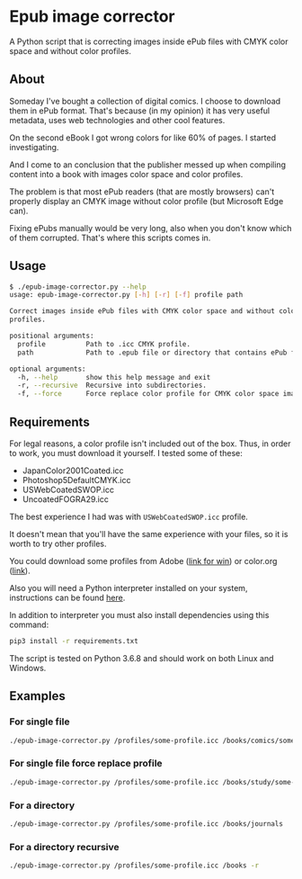 # Epub image corrector

A Python script that is correcting images inside ePub files with CMYK color space and without color profiles.

## About

Someday I've bought a collection of digital comics. I choose to download them in ePub format. That's because (in my opinion) it has very useful metadata, uses web technologies and other cool features.

On the second eBook I got wrong colors for like 60% of pages. I started investigating.

And I come to an conclusion that the publisher messed up when compiling content into a book with images color space and color profiles.

The problem is that most ePub readers (that are mostly browsers) can't properly display an CMYK image without color profile (but Microsoft Edge can).

Fixing ePubs manually would be very long, also when you don't know which of them corrupted. That's where this scripts comes in.

## Usage

```bash
$ ./epub-image-corrector.py --help
usage: epub-image-corrector.py [-h] [-r] [-f] profile path

Correct images inside ePub files with CMYK color space and without color
profiles.

positional arguments:
  profile          Path to .icc CMYK profile.
  path             Path to .epub file or directory that contains ePub files.

optional arguments:
  -h, --help       show this help message and exit
  -r, --recursive  Recursive into subdirectories.
  -f, --force      Force replace color profile for CMYK color space images.
```

## Requirements

For legal reasons, a color profile isn't included out of the box.
Thus, in order to work, you must download it yourself. I tested some of these:

* JapanColor2001Coated.icc
* Photoshop5DefaultCMYK.icc
* USWebCoatedSWOP.icc
* UncoatedFOGRA29.icc

The best experience I had was with `USWebCoatedSWOP.icc` profile.

It doesn't mean that you'll have the same experience with your files, so it is worth to try other profiles.

You could download some profiles from Adobe ([link for win](https://www.adobe.com/support/downloads/iccprofiles/iccprofiles_win.html)) or color.org ([link](http://www.color.org/registry/index.xalter)).

Also you will need a Python interpreter installed on your system, instructions can be found [here](https://www.python.org/downloads/).

In addition to interpreter you must also install dependencies using this command:

```bash
pip3 install -r requirements.txt
```

The script is tested on Python 3.6.8 and should work on both Linux and Windows.

## Examples

### For single file

```bash
./epub-image-corrector.py /profiles/some-profile.icc /books/comics/some-comic.epub
```

### For single file force replace profile

```bash
./epub-image-corrector.py /profiles/some-profile.icc /books/study/some-book.epub -f
```

### For a directory

```bash
./epub-image-corrector.py /profiles/some-profile.icc /books/journals
```

### For a directory recursive

```bash
./epub-image-corrector.py /profiles/some-profile.icc /books -r
```
